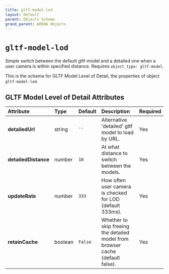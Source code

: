 ```yaml
---
title: gltf-model-lod
layout: default
parent: Objects Schema
grand_parent: ARENA Objects
---
```


<!--CAUTION: This file is autogenerated from https://github.com/arenaxr/arena-schemas. Changes made here may be overwritten.-->


`gltf-model-lod`
================


Simple switch between the default gltf-model and a detailed one when a user camera is within specified distance. Requires `object_type: gltf-model`.

This is the schema for GLTF Model Level of Detail, the properties of object `gltf-model-lod`.

GLTF Model Level of Detail Attributes
--------------------------------------

|Attribute|Type|Default|Description|Required|
| :--- | :--- | :--- | :--- | :--- |
|**detailedUrl**|string|```''```|Alternative 'detailed' gltf model to load by URL.|Yes|
|**detailedDistance**|number|```10```|At what distance to switch between the models.|Yes|
|**updateRate**|number|```333```|How often user camera is checked for LOD (default 333ms).|Yes|
|**retainCache**|boolean|```False```|Whether to skip freeing the detailed model from browser cache (default false).|Yes|
